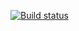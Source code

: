 
[![Build status](https://ci.appveyor.com/api/projects/status/qp4ornt8429itwka/branch/master?svg=true)](https://ci.appveyor.com/project/skitalz/uni1/branch/master)
